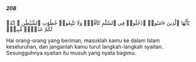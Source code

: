 ##### 208

<span class="ayah">يَٰٓأَيُّهَا ٱلَّذِينَ ءَامَنُوا۟ ٱدْخُلُوا۟ فِى ٱلسِّلْمِ كَآفَّةًۭ وَلَا تَتَّبِعُوا۟ خُطُوَٰتِ ٱلشَّيْطَٰنِ ۚ إِنَّهُۥ لَكُمْ عَدُوٌّۭ مُّبِينٌۭ</span>

<span class="ayah_translation">Hai orang-orang yang beriman, masuklah kamu ke dalam Islam keseluruhan, dan janganlah kamu turut langkah-langkah syaitan. Sesungguhnya syaitan itu musuh yang nyata bagimu.</span>

